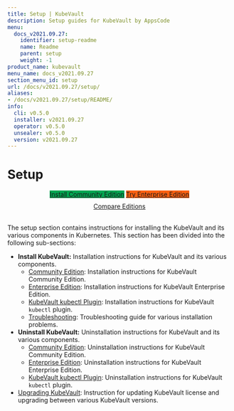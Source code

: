 ```yaml
---
title: Setup | KubeVault
description: Setup guides for KubeVault by AppsCode
menu:
  docs_v2021.09.27:
    identifier: setup-readme
    name: Readme
    parent: setup
    weight: -1
product_name: kubevault
menu_name: docs_v2021.09.27
section_menu_id: setup
url: /docs/v2021.09.27/setup/
aliases:
- /docs/v2021.09.27/setup/README/
info:
  cli: v0.5.0
  installer: v2021.09.27
  operator: v0.5.0
  unsealer: v0.5.0
  version: v2021.09.27
---
```


# Setup

<div style="text-align: center;">
  <a class="button is-link is-medium is-active has-text-weight-normal" href="/docs/v2021.09.27/setup/install/community" style="background:#00A651; width: 18rem;">Install Community Edition</a>
  <a class="button is-info is-medium is-active has-text-weight-normal" href="/docs/v2021.09.27/setup/install/enterprise"  style="background:#FC6011; width: 18rem;">Try Enterprise Edition</a>
  <a style="margin-top: 10px; display: block;" href="https://kubevault.com/pricing/">Compare Editions</a>
</div>
<br>

The setup section contains instructions for installing the KubeVault and its various components in Kubernetes. This section has been divided into the following sub-sections:

- **Install KubeVault:** Installation instructions for KubeVault and its various components.
  - [Community Edition](/docs/v2021.09.27/setup/install/community): Installation instructions for KubeVault Community Edition.
  - [Enterprise Edition](/docs/v2021.09.27/setup/install/enterprise): Installation instructions for KubeVault Enterprise Edition.
  - [KubeVault kubectl Plugin](/docs/v2021.09.27/setup/install/kubectl_plugin): Installation instructions for KubeVault `kubectl` plugin.
  - [Troubleshooting](/docs/v2021.09.27/setup/install/troubleshoting): Troubleshooting guide for various installation problems.
- **Uninstall KubeVault:** Uninstallation instructions for KubeVault and its various components.
  - [Community Edition](/docs/v2021.09.27/setup/uninstall/community): Uninstallation instructions for KubeVault Community Edition.
  - [Enterprise Edition](/docs/v2021.09.27/setup/uninstall/enterprise): Uninstallation instructions for KubeVault Enterprise Edition.
  - [KubeVault kubectl Plugin](/docs/v2021.09.27/setup/uninstall/kubectl_plugin): Uninstallation instructions for KubeVault `kubectl` plugin.
- [Upgrading KubeVault](/docs/v2021.09.27/setup/upgrade/): Instruction for updating KubeVault license and upgrading between various KubeVault versions.
